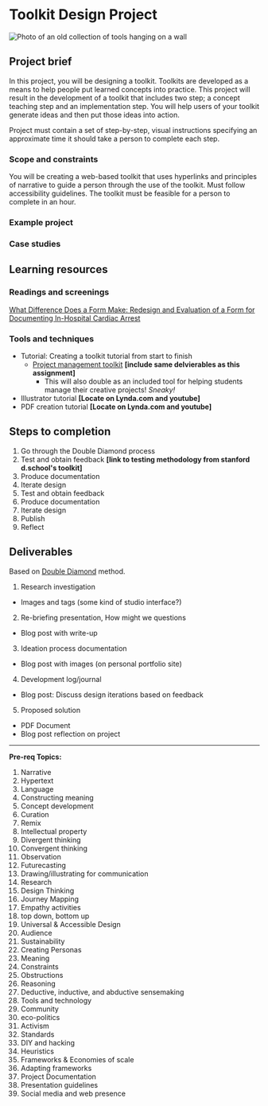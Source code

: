 # Toolkit Design Project
![Photo of an old collection of tools hanging on a wall](https://unsplash.it/3000/1500?image=284)
## Project brief

In this project, you will be designing a toolkit. Toolkits are developed as a means to help people put learned concepts into practice. This project will result in the development of a toolkit that includes two step; a concept teaching step and an implementation step. You will help users of your toolkit generate ideas and then put those ideas into action.

Project must contain a set of step-by-step, visual instructions specifying an approximate time it should take a person to complete each step.

### Scope and constraints

You will be creating a web-based toolkit that uses hyperlinks and principles of narrative to guide a person through the use of the toolkit. Must follow accessibility guidelines. The toolkit must be feasible for a person to complete in an hour.

### Example project

### Case studies

## Learning resources

### Readings and screenings

[What Difference Does a Form Make: Redesign and Evaluation of a Form for Documenting In-Hospital Cardiac Arrest](https://digital.lib.washington.edu/researchworks/bitstream/handle/1773/22800/Au_washington_0250E_11500.pdf?sequence=1)

### Tools and techniques

- Tutorial: Creating a toolkit tutorial from start to finish
  - [Project management toolkit](../toolkit/project_management.md) **[include same delvierables as this assignment]**
    - This will also double as an included tool for helping students manage their creative projects! *Sneaky!*
- Illustrator tutorial **[Locate on Lynda.com and youtube]**
- PDF creation tutorial **[Locate on Lynda.com and youtube]**

## Steps to completion

1. Go through the Double Diamond process
2. Test and obtain feedback **[link to testing methodology from stanford d.school's toolkit]**
3. Produce documentation
3. Iterate design
4. Test and obtain feedback
5. Produce documentation
6. Iterate design
7. Publish
8. Reflect

## Deliverables

Based on [Double Diamond](../topics/double_diamond.md) method.

1. Research investigation
  - Images and tags (some kind of studio interface?)
2. Re-briefing presentation, How might we questions
  - Blog post with write-up
3. Ideation process documentation
  - Blog post with images (on personal portfolio site) 
4. Development log/journal
  - Blog post: Discuss design iterations based on feedback 
5. Proposed solution
  - PDF Document
  - Blog post reflection on project



---

**Pre-req Topics:**
1. Narrative
2. Hypertext
3. Language
4. Constructing meaning
5. Concept development
6. Curation
7. Remix
8. Intellectual property
9. Divergent thinking
10. Convergent thinking
11. Observation
12. Futurecasting
13. Drawing/illustrating for communication
14. Research
15. Design Thinking
16. Journey Mapping
17. Empathy activities
18. top down, bottom up
19. Universal & Accessible Design
20. Audience
21. Sustainability
22. Creating Personas
23. Meaning
24. Constraints
25. Obstructions
26. Reasoning
27. Deductive, inductive, and abductive sensemaking
28. Tools and technology
29. Community
30. eco-politics
31. Activism
32. Standards
33. DIY and hacking
34. Heuristics
35. Frameworks & Economies of scale
36. Adapting frameworks
37. Project Documentation
38. Presentation guidelines
39. Social media and web presence
